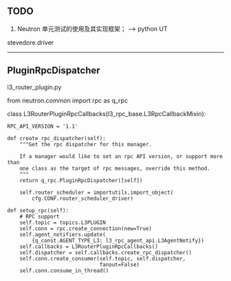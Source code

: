 
## TODO

1. Neutron 单元测试的使用及其实现框架； --> python UT


stevedore.driver

---

## PluginRpcDispatcher

l3_router_plugin.py

from neutron.common import rpc as q_rpc

class L3RouterPluginRpcCallbacks(l3_rpc_base.L3RpcCallbackMixin):

    RPC_API_VERSION = '1.1'

    def create_rpc_dispatcher(self):
        """Get the rpc dispatcher for this manager.

        If a manager would like to set an rpc API version, or support more than
        one class as the target of rpc messages, override this method.
        """
        return q_rpc.PluginRpcDispatcher([self])

        self.router_scheduler = importutils.import_object(
            cfg.CONF.router_scheduler_driver)

    def setup_rpc(self):
        # RPC support
        self.topic = topics.L3PLUGIN
        self.conn = rpc.create_connection(new=True)
        self.agent_notifiers.update(
            {q_const.AGENT_TYPE_L3: l3_rpc_agent_api.L3AgentNotify})
        self.callbacks = L3RouterPluginRpcCallbacks()
        self.dispatcher = self.callbacks.create_rpc_dispatcher()
        self.conn.create_consumer(self.topic, self.dispatcher,
                                  fanout=False)
        self.conn.consume_in_thread()

